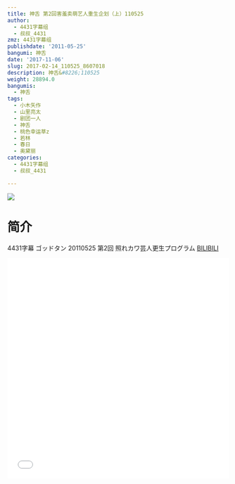 ```yaml
---
title: 神舌 第2回害羞卖萌艺人重生企划（上）110525
author:
  - 4431字幕组
  - 叔叔_4431
zmz: 4431字幕组
publishdate: '2011-05-25'
bangumi: 神舌
date: '2017-11-06'
slug: 2017-02-14_110525_8607018
description: 神舌&#8226;110525
weight: 28894.0
bangumis:
  - 神舌
tags:
  - 小木矢作
  - 山里亮太
  - 剧团一人
  - 神舌
  - 桃色幸运草z
  - 若林
  - 春日
  - 奥黛丽
categories:
  - 4431字幕组
  - 叔叔_4431

---
```

![](https://i.imgur.com/PtuyNJF.png)
# 简介  
4431字幕 ゴッドタン 20110525 第2回 照れカワ芸人更生プログラム
  [BILIBILI](https://www.bilibili.com/video/av8607018/)

  <iframe src="//www.bilibili.com/blackboard/player.html?cid=14174893&aid=8607018" width="100%" height="500" frameborder="0" allowfullscreen="allowfullscreen"></iframe>
